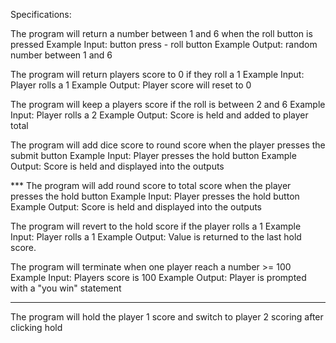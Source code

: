 Specifications:

The program will return a number between 1 and 6 when the roll button is pressed
  Example Input: button press - roll button
  Example Output: random number between 1 and 6

The program will return players score to 0 if they roll a 1
  Example Input: Player rolls a 1
  Example Output: Player score will reset to 0

The program will keep a players score if the roll is between 2 and 6
  Example Input: Player rolls a 2
  Example Output: Score is held and added to player total

The program will add dice score to round score when the player presses the submit button
    Example Input: Player presses the hold button
    Example Output: Score is held and displayed into the outputs

*** The program will add round score to total score when the player presses the hold button
  Example Input: Player presses the hold button
  Example Output: Score is held and displayed into the outputs

The program will revert to the hold score if the player rolls a 1
  Example Input: Player rolls a 1
  Example Output: Value is returned to the last hold score.

The program will terminate when one player reach a number >= 100
  Example Input: Players score is 100
  Example Output: Player is prompted with a "you win" statement

***

The program will hold the player 1 score and switch to player 2 scoring after clicking hold
